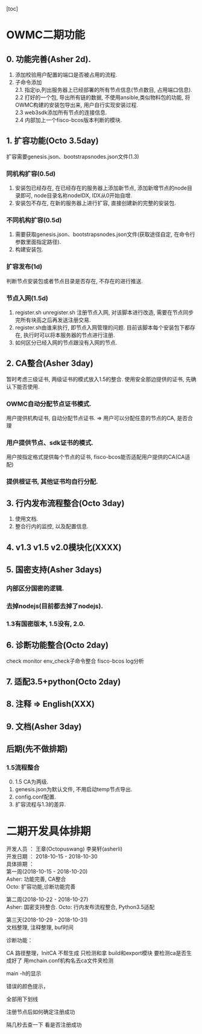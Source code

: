 
[toc]

# OWMC二期功能

## 0. 功能完善(Asher 2d).
1. 添加校验用户配置的端口是否被占用的流程.
2. 子命令添加  
2.1. 指定ip,列出服务器上已经部署的所有节点信息(节点数目, 占用端口信息).   
2.2  打好的一个包, 导出所有链的数据, 不使用ansible,类似物料包的功能, 将OWMC构建的安装包导出来, 用户自行实现安装过程.  
2.3 web3sdk添加所有节点的连接信息.  
2.4 内部加上一个fisco-bcos版本判断的模块.
 
## 1. 扩容功能(Octo 3.5day)
扩容需要genesis.json、bootstrapsnodes.json文件(1.3)

### 同机构扩容(0.5d)
1. 安装包已经存在, 在已经存在的服务器上添加新节点, 添加新增节点的node目录即可, node目录名称nodeIDX, IDX从0开始自增.
2. 安装包不存在, 在新的服务器上进行扩容, 直接创建新的完整的安装包.

### 不同机构扩容(0.5d)
1. 需要获取genesis.json、bootstrapsnodes.json文件(获取途径自定, 在命令行参数里面指定路径).
2. 构建安装包.

### 扩容发布(1d)
判断节点安装包或者节点目录是否存在, 不存在的进行推送. 

### 节点入网(1.5d)
1. register.sh unregister.sh 注册节点入网, 对该脚本进行改造, 需要在节点同步完所有块高之后再发送注册交易.
2. register.sh由谁来执行, 即节点入网管理的问题. 目前该脚本每个安装包下都存在, 执行时可以将本服务器的节点进行注册.
3. 如何区分已经入网的节点跟没有入网的节点.

## 2. CA整合(Asher 3day)
暂时考虑三级证书, 两级证书的模式放入1.5的整合.
使用安全那边提供的证书, 先确认下能否使用.
### OWMC自动分配节点证书模式.
用户提供机构证书, 自动分配节点证书.  => 用户可以分配任意的节点的CA, 是否合理
### 用户提供节点、sdk证书的模式.
用户按指定格式提供每个节点的证书, fisco-bcos能否适配用户提供的CA(CA适配)
### 提供根证书, 其他证书均自行分配.

## 3. 行内发布流程整合(Octo 3day) 
1. 使用文档.
2. 整合行内的监控, 以及配置信息.

## 4. v1.3 v1.5 v2.0模块化(XXXX)

## 5. 国密支持(Asher 3days)
### 内部区分国密的逻辑.
### 去掉nodejs(目前都去掉了nodejs).
### 1.3有国密版本, 1.5没有, 2.0.

## 6. 诊断功能整合(Octo 2day)
check monitor env_check子命令整合
fisco-bcos log分析

## 7. 适配3.5+python(Octo 2day)

## 8. 注释 => English(XXX)

## 9. 文档(Asher 3day)

## 后期(先不做排期)
### 1.5流程整合
0. 1.5 CA为两级.
1. genesis.json为默认文件, 不用启动temp节点导出.
2. config.conf配置.
3. 扩容流程与1.3的差异.


# 二期开发具体排期
开发人员 ： 王章(Octopuswang) 李昊轩(asherli)  
开发日期 ： 2018-10-15 - 2018-10-30  
具体排期 ：   
第一周(2018-10-15 - 2018-10-20)   
Asher: 功能完善, CA整合  
Octo: 扩容功能,诊断功能完善

第二周(2018-10-22 - 2018-10-27)  
Asher: 国密支持整合. 
Octo: 行内发布流程整合, Python3.5适配

第三天(2018-10-29 - 2018-10-31)  
文档整理, 注释整理, buf时间

诊断功能：

CA 路径整理，InitCA 不帮生成 只检测和拿
build和export模块 要检测ca是否生成好了 用mchain.conf机构名去ca文件夹检测

main -h的显示

错误的颜色提示，

全部用下划线

注册节点后如何确定注册成功

隔几秒去查一下 看是否注册成功
